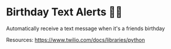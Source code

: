 # Birthday Text Alerts 🎂📱

Automatically receive a text message when it's a friends birthday

Resources:
https://www.twilio.com/docs/libraries/python
